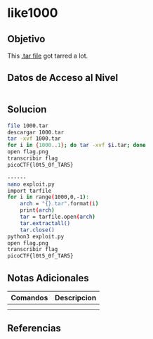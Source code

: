 # like1000
## Objetivo
This [.tar file](https://jupiter.challenges.picoctf.org/static/52084b5ad360b25f9af83933114324e0/1000.tar) got tarred a lot.
## Datos de Acceso al Nivel
```
```
## Solucion
```Bash
file 1000.tar
descargar 1000.tar
tar -xvf 1000.tar
for i in {1000..1}; do tar -xvf $i.tar; done
open flag.png
transcribir flag
picoCTF{l0t5_0f_TAR5}

------
nano exploit.py
import tarfile
for i in range(1000,0,-1):
	arch = "{}.tar".format(i)
	print(arch)
	tar = tarfile.open(arch)
	tar.extractall()
	tar.close() 
python3 exploit.py
open flag.png
transcribir flag
picoCTF{l0t5_0f_TAR5}
```
## Notas Adicionales
|**Comandos**|**Descripcion**|
|--------|-------------|
|||
|||
## Referencias

